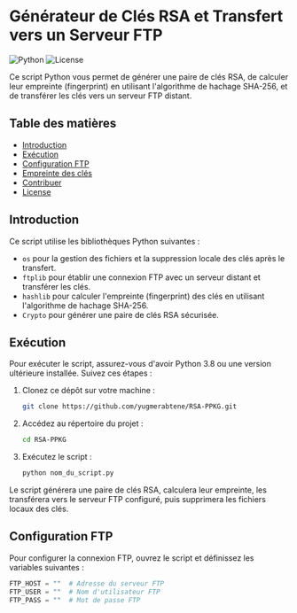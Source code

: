 # Générateur de Clés RSA et Transfert vers un Serveur FTP

![Python](https://img.shields.io/badge/Python-3.8%2B-blue)
![License](https://img.shields.io/badge/License-MIT-green)

Ce script Python vous permet de générer une paire de clés RSA, de calculer leur empreinte (fingerprint) en utilisant l'algorithme de hachage SHA-256, et de transférer les clés vers un serveur FTP distant.

## Table des matières

- [Introduction](#introduction)
- [Exécution](#exécution)
- [Configuration FTP](#configuration-ftp)
- [Empreinte des clés](#empreinte-des-clés)
- [Contribuer](#contribuer)
- [License](#license)

## Introduction

Ce script utilise les bibliothèques Python suivantes :
- `os` pour la gestion des fichiers et la suppression locale des clés après le transfert.
- `ftplib` pour établir une connexion FTP avec un serveur distant et transférer les clés.
- `hashlib` pour calculer l'empreinte (fingerprint) des clés en utilisant l'algorithme de hachage SHA-256.
- `Crypto` pour générer une paire de clés RSA sécurisée.

## Exécution

Pour exécuter le script, assurez-vous d'avoir Python 3.8 ou une version ultérieure installée. Suivez ces étapes :

1. Clonez ce dépôt sur votre machine :

    ```bash
    git clone https://github.com/yugmerabtene/RSA-PPKG.git
    ```

2. Accédez au répertoire du projet :

    ```bash
    cd RSA-PPKG
    ```

3. Exécutez le script :

    ```bash
    python nom_du_script.py
    ```

Le script générera une paire de clés RSA, calculera leur empreinte, les transférera vers le serveur FTP configuré, puis supprimera les fichiers locaux des clés.

## Configuration FTP

Pour configurer la connexion FTP, ouvrez le script et définissez les variables suivantes :

```python
FTP_HOST = ""  # Adresse du serveur FTP
FTP_USER = ""  # Nom d'utilisateur FTP
FTP_PASS = ""  # Mot de passe FTP
